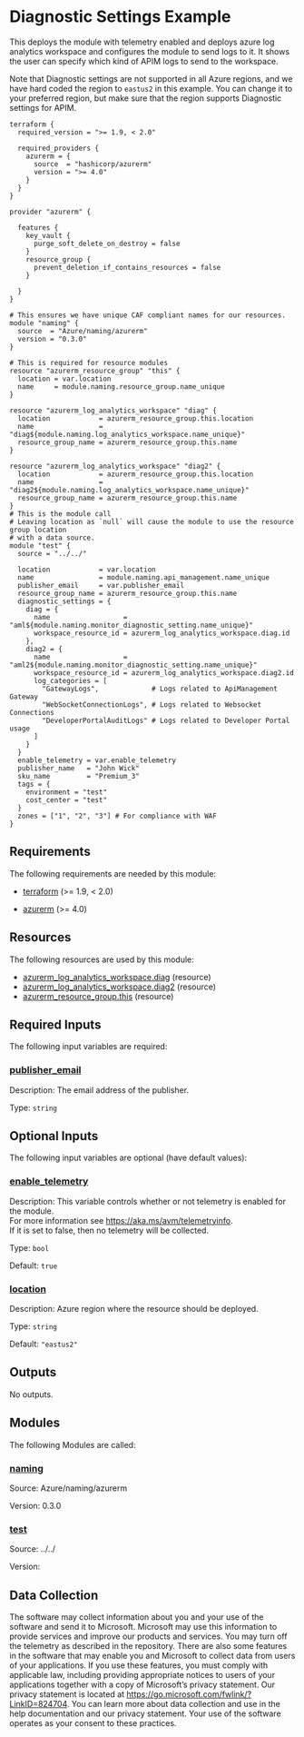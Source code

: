<!-- BEGIN_TF_DOCS -->
<!-- Code generated by terraform-docs. DO NOT EDIT. -->
# Diagnostic Settings Example

This deploys the module with telemetry enabled and deploys azure log analytics workspace and configures the module to send logs to it.
It shows the user can specify which kind of APIM logs to send to the workspace.

Note that Diagnostic settings are not supported in all Azure regions, and we have hard coded the region to `eastus2` in this example. You can change it to your preferred region, but make sure that the region supports Diagnostic settings for APIM.

```hcl
terraform {
  required_version = ">= 1.9, < 2.0"

  required_providers {
    azurerm = {
      source  = "hashicorp/azurerm"
      version = ">= 4.0"
    }
  }
}

provider "azurerm" {

  features {
    key_vault {
      purge_soft_delete_on_destroy = false
    }
    resource_group {
      prevent_deletion_if_contains_resources = false
    }

  }
}

# This ensures we have unique CAF compliant names for our resources.
module "naming" {
  source  = "Azure/naming/azurerm"
  version = "0.3.0"
}

# This is required for resource modules
resource "azurerm_resource_group" "this" {
  location = var.location
  name     = module.naming.resource_group.name_unique
}

resource "azurerm_log_analytics_workspace" "diag" {
  location            = azurerm_resource_group.this.location
  name                = "diag${module.naming.log_analytics_workspace.name_unique}"
  resource_group_name = azurerm_resource_group.this.name
}

resource "azurerm_log_analytics_workspace" "diag2" {
  location            = azurerm_resource_group.this.location
  name                = "diag2${module.naming.log_analytics_workspace.name_unique}"
  resource_group_name = azurerm_resource_group.this.name
}
# This is the module call
# Leaving location as `null` will cause the module to use the resource group location
# with a data source.
module "test" {
  source = "../../"

  location            = var.location
  name                = module.naming.api_management.name_unique
  publisher_email     = var.publisher_email
  resource_group_name = azurerm_resource_group.this.name
  diagnostic_settings = {
    diag = {
      name                  = "aml${module.naming.monitor_diagnostic_setting.name_unique}"
      workspace_resource_id = azurerm_log_analytics_workspace.diag.id
    },
    diag2 = {
      name                  = "aml2${module.naming.monitor_diagnostic_setting.name_unique}"
      workspace_resource_id = azurerm_log_analytics_workspace.diag2.id
      log_categories = [
        "GatewayLogs",             # Logs related to ApiManagement Gateway
        "WebSocketConnectionLogs", # Logs related to Websocket Connections
        "DeveloperPortalAuditLogs" # Logs related to Developer Portal usage
      ]
    }
  }
  enable_telemetry = var.enable_telemetry
  publisher_name   = "John Wick"
  sku_name         = "Premium_3"
  tags = {
    environment = "test"
    cost_center = "test"
  }
  zones = ["1", "2", "3"] # For compliance with WAF
}

```

<!-- markdownlint-disable MD033 -->
## Requirements

The following requirements are needed by this module:

- <a name="requirement_terraform"></a> [terraform](#requirement\_terraform) (>= 1.9, < 2.0)

- <a name="requirement_azurerm"></a> [azurerm](#requirement\_azurerm) (>= 4.0)

## Resources

The following resources are used by this module:

- [azurerm_log_analytics_workspace.diag](https://registry.terraform.io/providers/hashicorp/azurerm/latest/docs/resources/log_analytics_workspace) (resource)
- [azurerm_log_analytics_workspace.diag2](https://registry.terraform.io/providers/hashicorp/azurerm/latest/docs/resources/log_analytics_workspace) (resource)
- [azurerm_resource_group.this](https://registry.terraform.io/providers/hashicorp/azurerm/latest/docs/resources/resource_group) (resource)

<!-- markdownlint-disable MD013 -->
## Required Inputs

The following input variables are required:

### <a name="input_publisher_email"></a> [publisher\_email](#input\_publisher\_email)

Description: The email address of the publisher.

Type: `string`

## Optional Inputs

The following input variables are optional (have default values):

### <a name="input_enable_telemetry"></a> [enable\_telemetry](#input\_enable\_telemetry)

Description: This variable controls whether or not telemetry is enabled for the module.  
For more information see <https://aka.ms/avm/telemetryinfo>.  
If it is set to false, then no telemetry will be collected.

Type: `bool`

Default: `true`

### <a name="input_location"></a> [location](#input\_location)

Description: Azure region where the resource should be deployed.

Type: `string`

Default: `"eastus2"`

## Outputs

No outputs.

## Modules

The following Modules are called:

### <a name="module_naming"></a> [naming](#module\_naming)

Source: Azure/naming/azurerm

Version: 0.3.0

### <a name="module_test"></a> [test](#module\_test)

Source: ../../

Version:

<!-- markdownlint-disable-next-line MD041 -->
## Data Collection

The software may collect information about you and your use of the software and send it to Microsoft. Microsoft may use this information to provide services and improve our products and services. You may turn off the telemetry as described in the repository. There are also some features in the software that may enable you and Microsoft to collect data from users of your applications. If you use these features, you must comply with applicable law, including providing appropriate notices to users of your applications together with a copy of Microsoft’s privacy statement. Our privacy statement is located at <https://go.microsoft.com/fwlink/?LinkID=824704>. You can learn more about data collection and use in the help documentation and our privacy statement. Your use of the software operates as your consent to these practices.
<!-- END_TF_DOCS -->